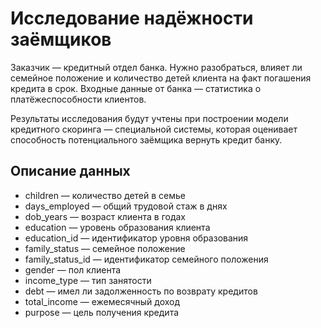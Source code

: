 # Исследование надёжности заёмщиков

Заказчик — кредитный отдел банка. Нужно разобраться, влияет ли семейное положение и количество детей клиента на факт погашения кредита в срок. Входные данные от банка — статистика о платёжеспособности клиентов.

Результаты исследования будут учтены при построении модели кредитного скоринга — специальной системы, которая оценивает способность потенциального заёмщика вернуть кредит банку.


## Описание данных

*	children — количество детей в семье
*	days_employed — общий трудовой стаж в днях
*	dob_years — возраст клиента в годах
*	education — уровень образования клиента
*	education_id — идентификатор уровня образования
*	family_status — семейное положение
*	family_status_id — идентификатор семейного положения
*	gender — пол клиента
*	income_type — тип занятости
*	debt — имел ли задолженность по возврату кредитов
*	total_income — ежемесячный доход
*	purpose — цель получения кредита
